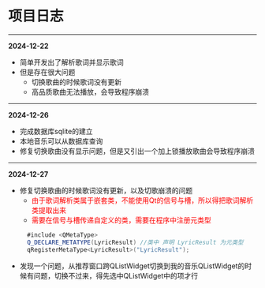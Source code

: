 # 项目日志
---
**2024-12-22**
- 简单开发出了解析歌词并显示歌词
- 但是存在很大问题
  - 切换歌曲的时候歌词没有更新
  - 高品质歌曲无法播放，会导致程序崩溃
---

**2024-12-26**
- 完成数据库sqlite的建立
- 本地音乐可以从数据库查询
- 修复切换歌曲没有显示问题，但是又引出一个加上锁播放歌曲会导致程序崩溃
---

**2024-12-27**
- 修复切换歌曲的时候歌词没有更新，以及切歌崩溃的问题
  - <span style="color:red;"> 
    由于歌词解析类属于嵌套类，不能使用Qt的信号与槽，所以得把歌词解析类提取出来</span> 
  - <span style="color:red;"> 
    需要在信号与槽传递自定义的类，需要在程序中注册元类型 </span> 
  ```C#
    #include <QMetaType>
    Q_DECLARE_METATYPE(LyricResult) //类中 声明 LyricResult 为元类型
    qRegisterMetaType<LyricResult>("LyricResult");
  ```
- 发现一个问题，从推荐窗口跨QListWidget切换到我的音乐QListWidget的时候有问题，切换不过来，得先选中QListWidget中的项才行